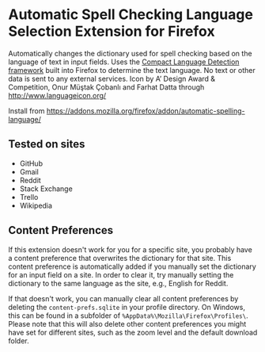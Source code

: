 # Automatic Spell Checking Language Selection Extension for Firefox
Automatically changes the dictionary used for spell checking based on the language of text in input fields.
Uses the [Compact Language Detection framework](https://github.com/CLD2Owners/cld2) built into Firefox to determine the text language. No text or other data is sent to any external services.
Icon by A’ Design Award & Competition, Onur Müştak Çobanlı and Farhat Datta through http://www.languageicon.org/

Install from https://addons.mozilla.org/firefox/addon/automatic-spelling-language/

## Tested on sites
- GitHub
- Gmail
- Reddit
- Stack Exchange
- Trello
- Wikipedia

## Content Preferences
If this extension doesn't work for you for a specific site, you probably have a content preference that overwrites the dictionary for that site.
This content preference is automatically added if you manually set the dictionary for an input field on a site.
In order to clear it, try manually setting the dictionary to the same language as the site, e.g., English for Reddit.

If that doesn't work, you can manually clear all content preferences by deleting the `content-prefs.sqlite` in your profile directory.
On Windows, this can be found in a subfolder of `%AppData%\Mozilla\Firefox\Profiles\`.
Please note that this will also delete other content preferences you might have set for different sites, such as the zoom level and the default download folder.
